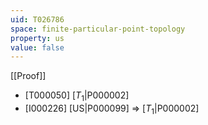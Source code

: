 ```yaml
---
uid: T026786
space: finite-particular-point-topology
property: us
value: false
---
```

[[Proof]]

* [T000050] [$T_1$|P000002]
* [I000226] [US|P000099] => [$T_1$|P000002]

